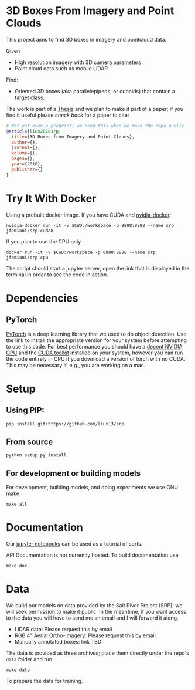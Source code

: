 # 3D Boxes From Imagery and Point Clouds

This project aims to find 3D boxes in imagery and pointcloud data. 


Given
 * High resolution imagery with 3D camera parameters 
 * Point cloud data such as mobile LiDAR

Find:
 * Oriented 3D boxes (aka parallelepipeds, or cuboids) that contain a target
 class.


The work is part of a [Thesis]() and we plan to make it part of a paper; if you find it useful please _check back_ for a paper to cite:

```bibtex
# Not yet even a preprint; we need this when we make the repo public
@article{liux2018srp,
  title={3D Boxes from Imagery and Point Clouds},
  author={},
  journal={},
  volume={},
  pages={},
  year={2018},
  publisher={}
}
```

# Try It With Docker

Using a prebuilt docker image.
If you have CUDA and [nvidia-docker](https://github.com/NVIDIA/nvidia-docker):

    nvidia-docker run -it -v $CWD:/workspace -p 8888:8888 --name srp jfemiani/srp:cuda8

If you plan to use the CPU only

    docker run -it -v $CWD:/workspace -p 8888:8888 --name srp jfemiani/srp:cpu


The script should start a jupyter server, open the link that is displayed
in the terminal in order to see the code in action. 

# Dependencies

## PyTorch

  [PyTorch](www.pytorch.org) is a deep learning library that we used to do
  object detection. Use the link to install the appropriate version for your system before
  attempting to use this code. 
  For best performance you should have a [decent NVIDIA GPU](
  https://www.nvidia.com/en-us/geforce/products/10series/geforce-gtx-1080-ti/)
  and the [CUDA toolkit](https://developer.nvidia.com/cuda-toolkit) installed
  on your system, however you can run the code entirely in CPU if you download
  a version of torch with no CUDA. This may be necessary if, e.g., you are
  working on a mac. 

# Setup

## Using PIP:


    pip install git+https://github.com/liux13/srp


## From source
 
    python setup.py install


## For development or building models

For development, building models, and doing experiments we use GNU make
    
    make all
  

# Documentation

Our [jupyter notebooks](nb/) can be used as a tutorial of sorts. 

API Documentation is not currently hosted. To build documentation use
    
    make doc

# Data

We build our models on data provided by the Salt River Project (SRP); we will seek permission to make it public.
In the meantime, if you want access to the data you will have to send me an email and I will forward it along. 

* LiDAR data: Please request this by email 
* RGB 4" Aerial Ortho-Imagery: Please request this by email.
* Manually annotated boxes: link TBD

The data is provided as three archives; place them directly under the repo's `data` folder and run 

    make data

To prepare the data for training. 

